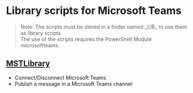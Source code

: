 # Library scripts for Microsoft Teams

> Note: The scripts must be stored in a folder named \_LIB_ to use them as library scripts
> <br/>The use of the scripts requires the PowerShell Module microsoftteams.

## [MSTLibrary](./MSTLibrary.ps1)

+ Connect/Disconnect Microsoft Teams
+ Publish a message in a Microsoft Teams channel